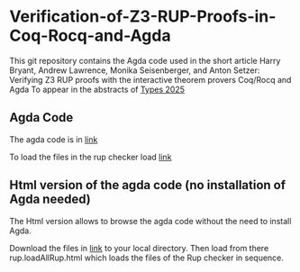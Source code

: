 # Verification-of-Z3-RUP-Proofs-in-Coq-Rocq-and-Agda
This git repository contains the Agda code used in the short article
Harry Bryant, Andrew Lawrence, Monika Seisenberger, and Anton Setzer: Verifying Z3 RUP proofs with the interactive theorem provers Coq/Rocq and Agda 
To appear in the abstracts of [Types 2025](https://msp.cis.strath.ac.uk/types2025/) 

## Agda Code
The agda code is in
[link](agdaCode/html/)

To load the files in the rup checker load
[link](agdaCode/agda/rup/loadAllRup.agda)

## Html version of the agda code (no installation of Agda needed)
The Html version allows to browse the agda code without the need to install Agda.

Download the files in
[link](agdaCode/html/)
to your local directory.
Then load from there
	rup.loadAllRup.html
which loads the files of the Rup checker in sequence.

